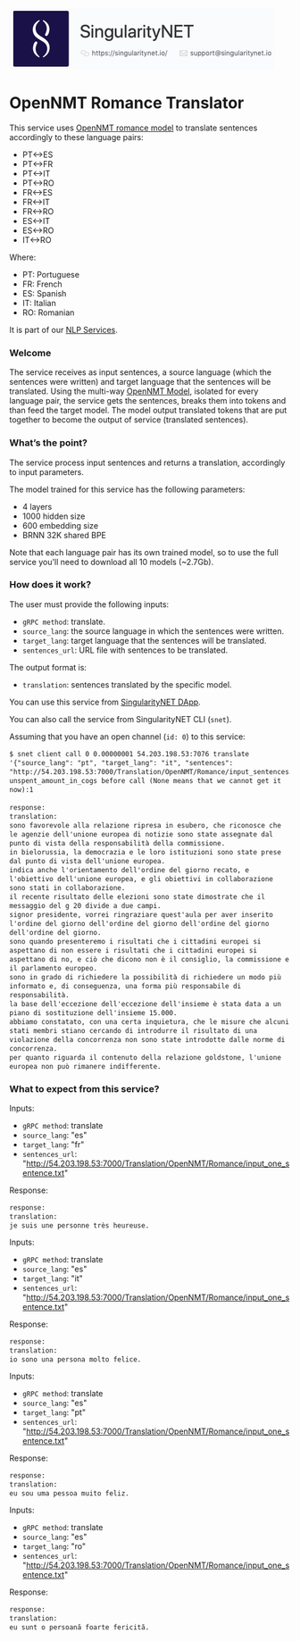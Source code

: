 [issue-template]: ../../../issues/new?template=BUG_REPORT.md
[feature-template]: ../../../issues/new?template=FEATURE_REQUEST.md

![singnetlogo](../assets/singnet-logo.jpg?raw=true 'SingularityNET')

# OpenNMT Romance Translator

This service uses [OpenNMT romance model](http://forum.opennmt.net/t/training-romance-multi-way-model/86)
to translate sentences accordingly to these language pairs:
 
- PT<->ES
- PT<->FR
- PT<->IT
- PT<->RO
- FR<->ES
- FR<->IT
- FR<->RO
- ES<->IT
- ES<->RO
- IT<->RO

Where:

- PT: Portuguese
- FR: French
- ES: Spanish
- IT: Italian
- RO: Romanian

It is part of our [NLP Services](https://github.com/singnet/nlp-services).

### Welcome

The service receives as input sentences, a source language (which the sentences were written) and target language 
that the sentences will be translated. Using the multi-way [OpenNMT Model](http://opennmt.net/Models/), isolated for
every language pair, the service gets the sentences, breaks them into tokens and than feed the target model.
The model output translated tokens that are put together to become the output of service (translated sentences).

### What’s the point?

The service process input sentences and returns a translation, accordingly to input parameters. 

The model trained for this service has the following parameters:

- 4 layers
- 1000 hidden size
- 600 embedding size
- BRNN 32K shared BPE

Note that each language pair has its own trained model, so to use the full service you'll need to 
download all 10 models (~2.7Gb).

### How does it work?

The user must provide the following inputs:

 - `gRPC method`: translate.
 - `source_lang`: the source language in which the sentences were written.
 - `target_lang`: target language that the sentences will be translated.
 - `sentences_url`: URL file with sentences to be translated.

The output format is:
 - `translation`: sentences translated by the specific model.
 
You can use this service from [SingularityNET DApp](http://beta.singularitynet.io/).

You can also call the service from SingularityNET CLI (`snet`).

Assuming that you have an open channel (`id: 0`) to this service:

```
$ snet client call 0 0.00000001 54.203.198.53:7076 translate '{"source_lang": "pt", "target_lang": "it", "sentences": "http://54.203.198.53:7000/Translation/OpenNMT/Romance/input_sentences.txt"}'
unspent_amount_in_cogs before call (None means that we cannot get it now):1

response:
translation:
sono favorevole alla relazione ripresa in esubero, che riconosce che le agenzie dell'unione europea di notizie sono state assegnate dal punto di vista della responsabilità della commissione.
in bielorussia, la democrazia e le loro istituzioni sono state prese dal punto di vista dell'unione europea.
indica anche l'orientamento dell'ordine del giorno recato, e l'obiettivo dell'unione europea, e gli obiettivi in collaborazione sono stati in collaborazione.
il recente risultato delle elezioni sono state dimostrate che il messaggio del g 20 divide a due campi.
signor presidente, vorrei ringraziare quest'aula per aver inserito l'ordine del giorno dell'ordine del giorno dell'ordine del giorno dell'ordine del giorno.
sono quando presenteremo i risultati che i cittadini europei si aspettano di non essere i risultati che i cittadini europei si aspettano di no, e ciò che dicono non è il consiglio, la commissione e il parlamento europeo.
sono in grado di richiedere la possibilità di richiedere un modo più informato e, di conseguenza, una forma più responsabile di responsabilità.
la base dell'eccezione dell'eccezione dell'insieme è stata data a un piano di sostituzione dell'insieme 15.000.
abbiamo constatato, con una certa inquietura, che le misure che alcuni stati membri stiano cercando di introdurre il risultato di una violazione della concorrenza non sono state introdotte dalle norme di concorrenza.
per quanto riguarda il contenuto della relazione goldstone, l'unione europea non può rimanere indifferente.
```

### What to expect from this service?

Inputs:

 - `gRPC method`: translate
 - `source_lang`: "es"
 - `target_lang`: "fr"
 - `sentences_url`: "http://54.203.198.53:7000/Translation/OpenNMT/Romance/input_one_sentence.txt"

Response:

```
response:
translation:
je suis une personne très heureuse.
```

Inputs:

 - `gRPC method`: translate
 - `source_lang`: "es"
 - `target_lang`: "it"
 - `sentences_url`: "http://54.203.198.53:7000/Translation/OpenNMT/Romance/input_one_sentence.txt"

Response:

```
response:
translation:
io sono una persona molto felice.
```

Inputs:

 - `gRPC method`: translate
 - `source_lang`: "es"
 - `target_lang`: "pt"
 - `sentences_url`: "http://54.203.198.53:7000/Translation/OpenNMT/Romance/input_one_sentence.txt"

Response:

```
response:
translation:
eu sou uma pessoa muito feliz.
```

Inputs:

 - `gRPC method`: translate
 - `source_lang`: "es"
 - `target_lang`: "ro"
 - `sentences_url`: "http://54.203.198.53:7000/Translation/OpenNMT/Romance/input_one_sentence.txt"

Response:

```
response:
translation:
eu sunt o persoană foarte fericită.
```